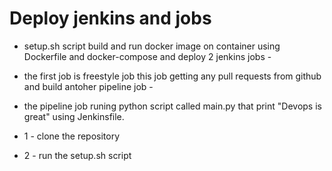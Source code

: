 # Deploy jenkins and jobs 
  * setup.sh script build and run docker image on container using Dockerfile and docker-compose and deploy 2 jenkins jobs -
  * the first job is freestyle job this job getting any pull requests from github and build antoher pipeline job - 
  * the pipeline job runing python script called main.py that print "Devops is great" using Jenkinsfile.


* 1 - clone the repository 


* 2 - run the setup.sh script

